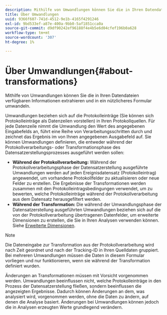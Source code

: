 ```yaml
---
description: Mithilfe von Umwandlungen können Sie die in Ihren Datendateien verfügbaren Informationen extrahieren und in ein nützlicheres Formular umwandeln.
title: Über Umwandlungen
uuid: 9366f607-741d-4512-9e1b-4165f4291246
exl-id: 9bd533ef-a87e-400a-9bb0-5af1851cca0a
source-git-commit: d9df90242ef96188f4e4b5e6d04cfef196b0a628
workflow-type: tm+mt
source-wordcount: '307'
ht-degree: 1%

---
```


# Über Umwandlungen{#about-transformations}

Mithilfe von Umwandlungen können Sie die in Ihren Datendateien verfügbaren Informationen extrahieren und in ein nützlicheres Formular umwandeln.

Umwandlungen beziehen sich auf die Protokolleinträge (Sie können sich Protokolleinträge als Datenzeilen vorstellen) in Ihren Protokollquellen. Für jede Datenzeile nimmt die Umwandlung den Wert des angegebenen Eingabefelds an, führt eine Reihe von Verarbeitungsschritten durch und zeichnet das Ergebnis im von Ihnen angegebenen Ausgabefeld auf. Sie können Umwandlungen definieren, die entweder während der Protokollverarbeitungs- oder Transformationsphase des Datensatzerstellungsprozesses ausgeführt werden sollen:

* **Während der Protokollverarbeitung:** Während der Protokollverarbeitungsphase der Datensatzerstellung ausgeführte Umwandlungen werden auf jeden Ereignisdatensatz (Protokolleintrag) angewendet, um vorhandene Protokollfelder zu aktualisieren oder neue Felder zu erstellen. Die Ergebnisse der Transformationen werden zusammen mit den Protokolleintragsbedingungen verwendet, um zu bewerten, welche Protokolleinträge während der Protokollverarbeitung aus dem Datensatz herausgefiltert werden.
* **Während der Transformation:** Die während der Umwandlungsphase der Datensatzerstellung ausgeführten Umwandlungen beziehen sich auf die von der Protokollverarbeitung übertragenen Datenfelder, um erweiterte Dimensionen zu erstellen, die Sie in Ihren Analysen verwenden können. Siehe [Erweiterte Dimensionen](../../../home/c-dataset-const-proc/c-ex-dim/c-abt-ex-dim.md).

>[!NOTE]
>
>Die Dateneingabe zur Transformation aus der Protokollverarbeitung wird nach Zeit geordnet und nach der Tracking-ID in Ihren Quelldaten gruppiert. Bei mehreren Umwandlungen müssen die Daten in diesem Formular vorliegen und nur funktionieren, wenn sie während der Transformation definiert wurden.

Änderungen an Transformationen müssen mit Vorsicht vorgenommen werden. Umwandlungen beeinflussen nicht, welche Protokolleinträge in den Prozess der Datensatzerstellung fließen, sondern beeinflussen die angezeigten Ergebnisse. Dadurch können Änderungen an dem, was analysiert wird, vorgenommen werden, ohne die Daten zu ändern, auf denen die Analyse basiert. Änderungen bei Umwandlungen können jedoch die in Analysen erzeugten Werte grundlegend verändern.
